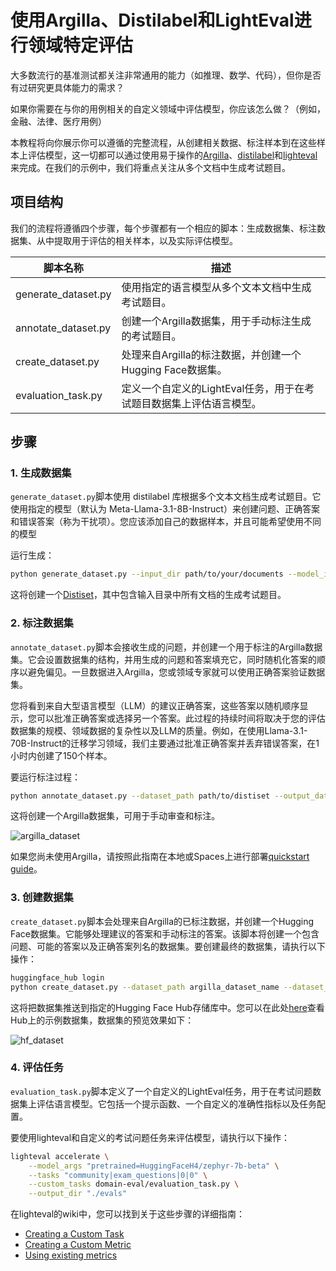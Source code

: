 # 使用Argilla、Distilabel和LightEval进行领域特定评估

大多数流行的基准测试都关注非常通用的能力（如推理、数学、代码），但你是否有过研究更具体能力的需求？

如果你需要在与你的用例相关的自定义领域中评估模型，你应该怎么做？（例如，金融、法律、医疗用例）

本教程将向你展示你可以遵循的完整流程，从创建相关数据、标注样本到在这些样本上评估模型，这一切都可以通过使用易于操作的[Argilla](https://github.com/argilla-io/argilla)、[distilabel](https://github.com/argilla-io/distilabel)和[lighteval](https://github.com/huggingface/lighteval)来完成。在我们的示例中，我们将重点关注从多个文档中生成考试题目。

## 项目结构

我们的流程将遵循四个步骤，每个步骤都有一个相应的脚本：生成数据集、标注数据集、从中提取用于评估的相关样本，以及实际评估模型。

| 脚本名称 | 描述 |
|-------------|-------------|
| generate_dataset.py | 使用指定的语言模型从多个文本文档中生成考试题目。 |
| annotate_dataset.py | 创建一个Argilla数据集，用于手动标注生成的考试题目。 |
| create_dataset.py | 处理来自Argilla的标注数据，并创建一个Hugging Face数据集。 |
| evaluation_task.py | 定义一个自定义的LightEval任务，用于在考试题目数据集上评估语言模型。 |

## 步骤

### 1. 生成数据集
`generate_dataset.py`脚本使用 distilabel 库根据多个文本文档生成考试题目。它使用指定的模型（默认为 Meta-Llama-3.1-8B-Instruct）来创建问题、正确答案和错误答案（称为干扰项）。您应该添加自己的数据样本，并且可能希望使用不同的模型

运行生成：

```sh
python generate_dataset.py --input_dir path/to/your/documents --model_id your_model_id --output_path output_directory
```

这将创建一个[Distiset](https://distilabel.argilla.io/dev/sections/how_to_guides/advanced/distiset/)，其中包含输入目录中所有文档的生成考试题目。

### 2. 标注数据集

`annotate_dataset.py`脚本会接收生成的问题，并创建一个用于标注的Argilla数据集。它会设置数据集的结构，并用生成的问题和答案填充它，同时随机化答案的顺序以避免偏见。一旦数据进入Argilla，您或领域专家就可以使用正确答案验证数据集。

您将看到来自大型语言模型（LLM）的建议正确答案，这些答案以随机顺序显示，您可以批准正确答案或选择另一个答案。此过程的持续时间将取决于您的评估数据集的规模、领域数据的复杂性以及LLM的质量。例如，在使用Llama-3.1-70B-Instruct的迁移学习领域，我们主要通过批准正确答案并丢弃错误答案，在1小时内创建了150个样本。

要运行标注过程：

```sh
python annotate_dataset.py --dataset_path path/to/distiset --output_dataset_name argilla_dataset_name
```
这将创建一个Argilla数据集，可用于手动审查和标注。

![argilla_dataset](./images/domain_eval_argilla_view.png)

如果您尚未使用Argilla，请按照此指南在本地或Spaces上进行部署[quickstart guide](https://docs.argilla.io/latest/getting_started/quickstart/)。

### 3. 创建数据集

`create_dataset.py`脚本会处理来自Argilla的已标注数据，并创建一个Hugging Face数据集。它能够处理建议的答案和手动标注的答案。该脚本将创建一个包含问题、可能的答案以及正确答案列名的数据集。要创建最终的数据集，请执行以下操作：

```sh
huggingface_hub login
python create_dataset.py --dataset_path argilla_dataset_name --dataset_repo_id your_hf_repo_id
```
这将把数据集推送到指定的Hugging Face Hub存储库中。您可以在此处[here](https://huggingface.co/datasets/burtenshaw/exam_questions/viewer/default/train)查看Hub上的示例数据集，数据集的预览效果如下：

![hf_dataset](./images/domain_eval_dataset_viewer.png)

### 4. 评估任务

`evaluation_task.py`脚本定义了一个自定义的LightEval任务，用于在考试问题数据集上评估语言模型。它包括一个提示函数、一个自定义的准确性指标以及任务配置。

要使用lighteval和自定义的考试问题任务来评估模型，请执行以下操作：

```sh
lighteval accelerate \
    --model_args "pretrained=HuggingFaceH4/zephyr-7b-beta" \
    --tasks "community|exam_questions|0|0" \
    --custom_tasks domain-eval/evaluation_task.py \
    --output_dir "./evals"
```
在lighteval的wiki中，您可以找到关于这些步骤的详细指南：
- [Creating a Custom Task](https://github.com/huggingface/lighteval/wiki/Adding-a-Custom-Task)
- [Creating a Custom Metric](https://github.com/huggingface/lighteval/wiki/Adding-a-New-Metric)
- [Using existing metrics](https://github.com/huggingface/lighteval/wiki/Metric-List)
